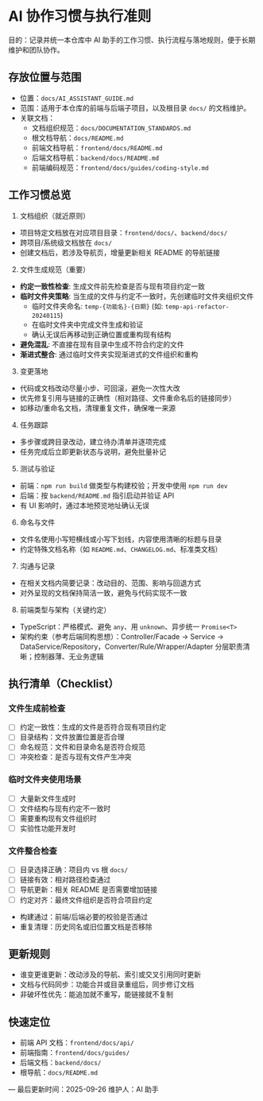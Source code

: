 # AI 协作习惯与执行准则

目的：记录并统一本仓库中 AI 助手的工作习惯、执行流程与落地规则，便于长期维护和团队协作。

## 存放位置与范围
- 位置：`docs/AI_ASSISTANT_GUIDE.md`
- 范围：适用于本仓库的前端与后端子项目，以及根目录 `docs/` 的文档维护。
- 关联文档：
  - 文档组织规范：`docs/DOCUMENTATION_STANDARDS.md`
  - 根文档导航：`docs/README.md`
  - 前端文档导航：`frontend/docs/README.md`
  - 后端文档导航：`backend/docs/README.md`
  - 前端编码规范：`frontend/docs/guides/coding-style.md`

## 工作习惯总览
1) 文档组织（就近原则）
- 项目特定文档放在对应项目目录：`frontend/docs/`、`backend/docs/`
- 跨项目/系统级文档放在 `docs/`
- 创建文档后，若涉及导航页，增量更新相关 README 的导航链接

2) 文件生成规范（重要）
- **约定一致性检查**: 生成文件前先检查是否与现有项目约定一致
- **临时文件夹策略**: 当生成的文件与约定不一致时，先创建临时文件夹组织文件
  - 临时文件夹命名: `temp-{功能名}-{日期}` (如: `temp-api-refactor-20240115`)
  - 在临时文件夹中完成文件生成和验证
  - 确认无误后再移动到正确位置或重构现有结构
- **避免混乱**: 不直接在现有目录中生成不符合约定的文件
- **渐进式整合**: 通过临时文件夹实现渐进式的文件组织和重构

3) 变更落地
- 代码或文档改动尽量小步、可回滚，避免一次性大改
- 优先修复引用与链接的正确性（相对路径、文件重命名后的链接同步）
- 如移动/重命名文档，清理重复文件，确保唯一来源

4) 任务跟踪
- 多步骤或跨目录改动，建立待办清单并逐项完成
- 任务完成后立即更新状态与说明，避免批量补记

5) 测试与验证
- 前端：`npm run build` 做类型与构建校验；开发中使用 `npm run dev`
- 后端：按 `backend/README.md` 指引启动并验证 API
- 有 UI 影响时，通过本地预览地址确认无误

6) 命名与文件
- 文件名使用小写短横线或小写下划线，内容使用清晰的标题与目录
- 约定特殊文档名称（如 `README.md`、`CHANGELOG.md`、标准类文档）

7) 沟通与记录
- 在相关文档内简要记录：改动目的、范围、影响与回退方式
- 对外呈现的文档保持简洁一致，避免与代码实现不一致

8) 前端类型与架构（关键约定）
- TypeScript：严格模式、避免 `any`、用 `unknown`、异步统一 `Promise<T>`
- 架构约束（参考后端同构思想）：Controller/Facade → Service → DataService/Repository，Converter/Rule/Wrapper/Adapter 分层职责清晰；控制器薄、无业务逻辑

## 执行清单（Checklist）

### 文件生成前检查
- [ ] 约定一致性：生成的文件是否符合现有项目约定
- [ ] 目录结构：文件放置位置是否合理
- [ ] 命名规范：文件和目录命名是否符合规范
- [ ] 冲突检查：是否与现有文件产生冲突

### 临时文件夹使用场景
- [ ] 大量新文件生成时
- [ ] 文件结构与现有约定不一致时
- [ ] 需要重构现有文件组织时
- [ ] 实验性功能开发时

### 文件整合检查
- [ ] 目录选择正确：项目内 vs 根 `docs/`
- [ ] 链接有效：相对路径检查通过
- [ ] 导航更新：相关 README 是否需要增加链接
- [ ] 约定对齐：最终文件组织是否符合项目约定
- 构建通过：前端/后端必要的校验是否通过
- 重复清理：历史同名或旧位置文档是否移除

## 更新规则
- 谁变更谁更新：改动涉及的导航、索引或交叉引用同时更新
- 文档与代码同步：功能合并或目录重组后，同步修订文档
- 非破坏性优先：能追加就不重写，能链接就不复制

## 快速定位
- 前端 API 文档：`frontend/docs/api/`
- 前端指南：`frontend/docs/guides/`
- 后端文档：`backend/docs/`
- 根导航：`docs/README.md`

—
最后更新时间：2025-09-26
维护人：AI 助手
